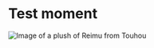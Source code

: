 # Test moment
![Image of a plush of Reimu from Touhou](https://i.pinimg.com/736x/74/1d/c9/741dc9105d32a5c4d39421f6a76b5429.jpg)
